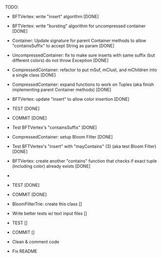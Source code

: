 TODO: 
- BFTVertex: write "insert" algorithm [DONE]
- BFTVertex: write "bursting" algorithm for uncompressed container [DONE]
- Container: Update signature for parent Container methods to allow "containsSuffix" to accept String as param [DONE]
- UncompressedContainer: fix to make sure inserts with same suffix (but different colors) do not throw Exception [DONE]
- CompressedContainer: refactor to put mSuf, mClust, and mChildren into a single class [DONE]
- CompressedContainer: expand functions to work on Tuples (aka finish implementing parent Container methods) [DONE]
- BFTVertex: update "insert" to allow color insertion [DONE]
- TEST [DONE]
- COMMIT [DONE]

- Test BFTVertex's "containsSuffix" [DONE]
- CompressedContainer: setup Bloom Filter [DONE]
- Test BFTVertex's "insert" with "mayContains" (3) (aka test Bloom Filter) [DONE]
- BFTVertex: create another "contains" function that checks if exact tuple (including color) already exists [DONE]
- 
- TEST [DONE]
- COMMIT [DONE]

- BloomFilterTrie: create this class []
- Write better tests w/ text input files []
- TEST []
- COMMIT []

- Clean & comment code
- Fix README